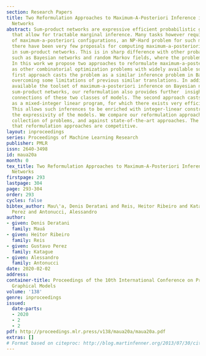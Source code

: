 ```yaml
---
section: Research Papers
title: Two Reformulation Approaches to Maximum-A-Posteriori Inference in Sum-Product
  Networks
abstract: Sum-product networks are expressive efficient probabilistic graphical models
  that allow for tractable marginal inference. Many tasks however require the computation
  of maximum-a-posteriori configurations, an NP-Hard problem for such models. To date
  there have been very few proposals for computing maximum-a-posteriori configurations
  in sum-product networks. This is in sharp difference with other probabilistic frameworks
  such as Bayesian networks and random Markov fields, where the problem is also NP-hard.
  In this work we propose two approaches to reformulate maximum-a-posteriori inference
  as other combinatorial optimization problems with widely available solvers. The
  first approach casts the problem as a similar inference problem in Bayesian networks,
  overcoming some limitations of previous similar translations. In addition to making
  available the toolset of maximum-a-posteriori inference on Bayesian networks to
  sum-product networks, our reformulation also provides further  insight into the
  connections of these two classes of models. The second approach casts the problem
  as a mixed-integer linear program, for which there exists very efficient solvers.
  This allows such inferences to be enriched with integer-linear constraints, increasing
  the expressivity of the models. We compare our reformulation approaches in a large
  collection of problems, and against state-of-the-art approaches. The results show
  that reformulation approaches are competitive.
layout: inproceedings
series: Proceedings of Machine Learning Research
publisher: PMLR
issn: 2640-3498
id: maua20a
month: 0
tex_title: Two Reformulation Approaches to Maximum-A-Posteriori Inference in Sum-Product
  Networks
firstpage: 293
lastpage: 304
page: 293-304
order: 293
cycles: false
bibtex_author: Mau\'a, Denis Deratani and Reis, Heitor Ribeiro and Katague, Gustavo
  Perez and Antonucci, Alessandro
author:
- given: Denis Deratani
  family: Mauá
- given: Heitor Ribeiro
  family: Reis
- given: Gustavo Perez
  family: Katague
- given: Alessandro
  family: Antonucci
date: 2020-02-02
address: 
container-title: Proceedings of the 10th International Conference on Probabilistic
  Graphical Models
volume: '138'
genre: inproceedings
issued:
  date-parts:
  - 2020
  - 2
  - 2
pdf: http://proceedings.mlr.press/v138/maua20a/maua20a.pdf
extras: []
# Format based on citeproc: http://blog.martinfenner.org/2013/07/30/citeproc-yaml-for-bibliographies/
---
```

